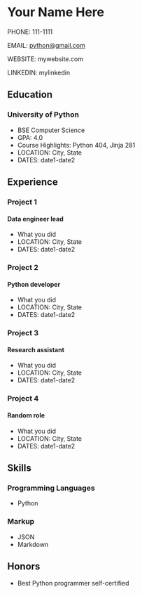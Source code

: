 # Your Name Here

PHONE: 111-1111

EMAIL: python@gmail.com

WEBSITE: mywebsite.com

LINKEDIN: mylinkedin

## Education

### University of Python

- BSE Computer Science
- GPA: 4.0
- Course Highlights: Python 404, Jinja 281
- LOCATION: City, State
- DATES: date1-date2

## Experience

### Project 1

#### Data engineer lead

- What you did
- LOCATION: City, State
- DATES: date1-date2

### Project 2

#### Python developer

- What you did
- LOCATION: City, State
- DATES: date1-date2

### Project 3

#### Research assistant

- What you did
- LOCATION: City, State
- DATES: date1-date2

### Project 4

#### Random role

- What you did
- LOCATION: City, State
- DATES: date1-date2

## Skills

### Programming Languages

- Python

### Markup

- JSON
- Markdown

## Honors

- Best Python programmer self-certified

